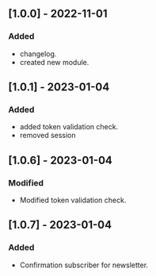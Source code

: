 ## [1.0.0] - 2022-11-01
### Added
- changelog.
- created new module.

## [1.0.1] - 2023-01-04
### Added
- added token validation check.
- removed session

## [1.0.6] - 2023-01-04
### Modified
- Modified token validation check.

## [1.0.7] - 2023-01-04
### Added
- Confirmation subscriber for newsletter.
